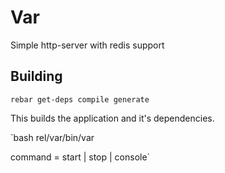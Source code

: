 Var
===

Simple http-server with redis support

Building
--------

`rebar get-deps compile generate`

This builds the application and it's dependencies.

`bash rel/var/bin/var <command>

command = start
        | stop
        | console`